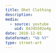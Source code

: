 ```yaml
---
title: Ohet Clothing
description: 
media:
  - source: youtube
    uid: 84JdS502e4g
date: 2018-12-01
dateFormat: "%b %Y"
type: street-art
---
```


